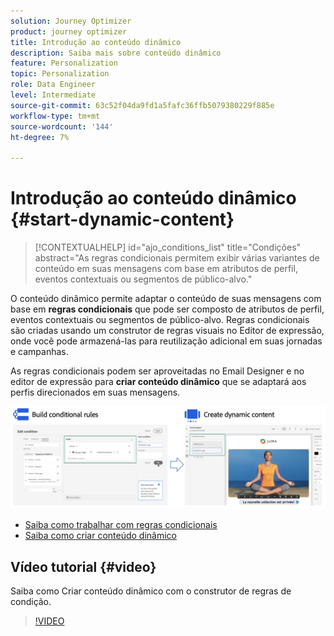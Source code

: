 ```yaml
---
solution: Journey Optimizer
product: journey optimizer
title: Introdução ao conteúdo dinâmico
description: Saiba mais sobre conteúdo dinâmico
feature: Personalization
topic: Personalization
role: Data Engineer
level: Intermediate
source-git-commit: 63c52f04da9fd1a5fafc36ffb5079380229f885e
workflow-type: tm+mt
source-wordcount: '144'
ht-degree: 7%

---
```



# Introdução ao conteúdo dinâmico {#start-dynamic-content}

>[!CONTEXTUALHELP]
>id="ajo_conditions_list"
>title="Condições"
>abstract="As regras condicionais permitem exibir várias variantes de conteúdo em suas mensagens com base em atributos de perfil, eventos contextuais ou segmentos de público-alvo."

O conteúdo dinâmico permite adaptar o conteúdo de suas mensagens com base em **regras condicionais** que pode ser composto de atributos de perfil, eventos contextuais ou segmentos de público-alvo. Regras condicionais são criadas usando um construtor de regras visuais no Editor de expressão, onde você pode armazená-las para reutilização adicional em suas jornadas e campanhas.

As regras condicionais podem ser aproveitadas no Email Designer e no editor de expressão para **criar conteúdo dinâmico** que se adaptará aos perfis direcionados em suas mensagens.

![](assets/conditions-overview.png)

* [Saiba como trabalhar com regras condicionais](create-conditions.md)
* [Saiba como criar conteúdo dinâmico](dynamic-content.md)

## Vídeo tutorial {#video}

Saiba como Criar conteúdo dinâmico com o construtor de regras de condição.

>[!VIDEO](https://video.tv.adobe.com/v/3409815?quality=12)

